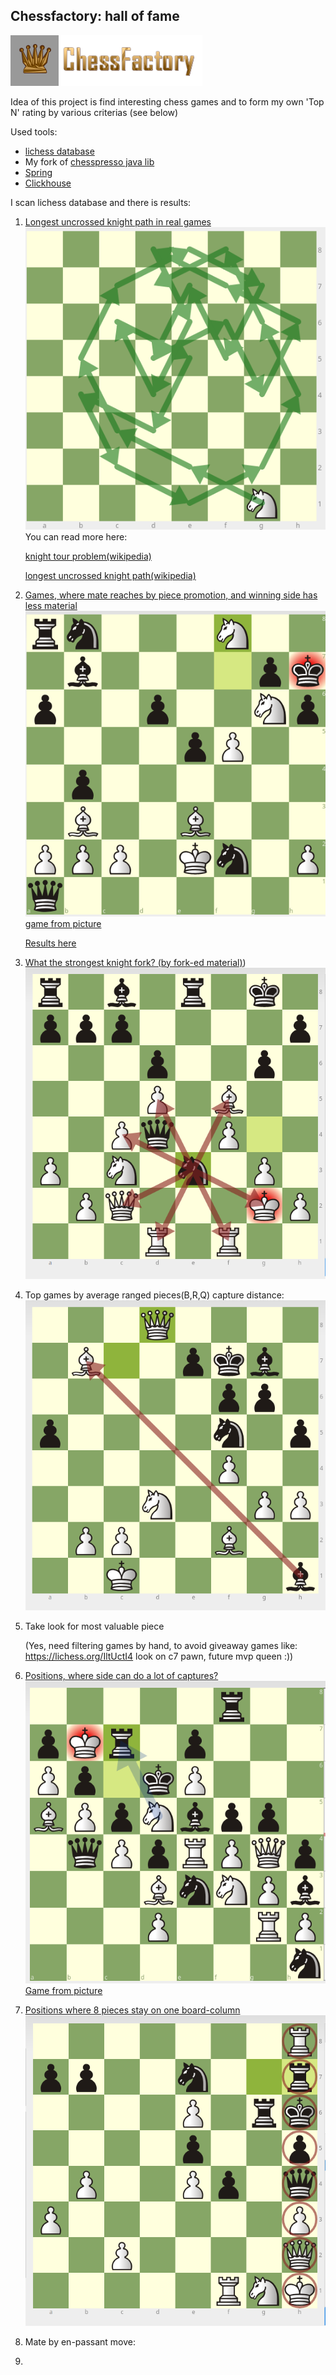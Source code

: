 ## Chessfactory: hall of fame

![](etc/img/cf.png)

Idea of this project is find interesting chess games and to form my own 'Top N' rating by various criterias (see below)

Used tools:

* [lichess database](https://database.lichess.org/) 
* My fork of [chesspresso java lib](https://github.com/mark-dev/chesspresso)
* [Spring](https://spring.io/)
* [Clickhouse](https://clickhouse.yandex/)

    
I scan lichess database and there is results:

1. [Longest uncrossed knight path in real games](/etc/results/knight-path.md)
   ![](etc/img/knight-path.png)
   You can read more here:
      
   [knight tour problem(wikipedia)](https://en.wikipedia.org/wiki/Knight%27s_tour)
   
   [longest uncrossed knight path(wikipedia)](https://en.wikipedia.org/wiki/Longest_uncrossed_knight%27s_path) 
   
2. [Games, where mate reaches by piece promotion, and winning side has less material](/etc/results/mate-by-pieces.md)
   ![](etc/img/knight-promo-mate.png)
   [game from picture](https://lichess.org/oKgxoBoi)
   
   [Results here]()
3. [What the strongest knight fork? (by fork-ed material)](etc/results/fork-material.md))  
   ![](etc/img/knight-fork.png)
   
4. Top games by average ranged pieces(B,R,Q) capture distance:
    ![](etc/img/ranged-capture-distance.png)
5. Take look for most valuable piece
    
   (Yes, need filtering games by hand, to avoid giveaway games like: https://lichess.org/IltUctI4 look on c7 pawn, future mvp queen :)) 
   
6. [Positions, where side can do a lot of captures?](etc/results/capture-sharpness.md)
   ![](etc/img/capture-sharpness.png)
   [Game from picture](https://lichess.org/shIhqTdO#68)
    
7. [Positions where 8 pieces stay on one board-column](etc/results/8-pieces-one-column.md)
    ![](etc/img/one-column-pieces.png)
    

8. Mate by en-passant move: 

9. 
   

